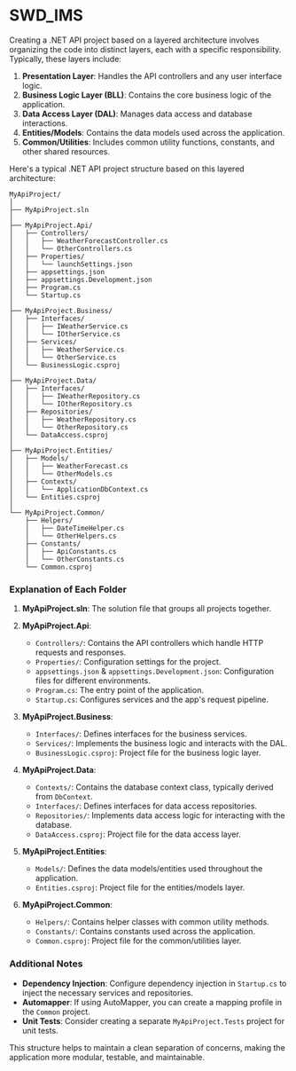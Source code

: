 # SWD_IMS

Creating a .NET API project based on a layered architecture involves organizing the code into distinct layers, each with a specific responsibility. Typically, these layers include:

1. **Presentation Layer**: Handles the API controllers and any user interface logic.
2. **Business Logic Layer (BLL)**: Contains the core business logic of the application.
3. **Data Access Layer (DAL)**: Manages data access and database interactions.
4. **Entities/Models**: Contains the data models used across the application.
5. **Common/Utilities**: Includes common utility functions, constants, and other shared resources.

Here's a typical .NET API project structure based on this layered architecture:

```
MyApiProject/
│
├── MyApiProject.sln
│
├── MyApiProject.Api/
│   ├── Controllers/
│   │   ├── WeatherForecastController.cs
│   │   └── OtherControllers.cs
│   ├── Properties/
│   │   └── launchSettings.json
│   ├── appsettings.json
│   ├── appsettings.Development.json
│   ├── Program.cs
│   └── Startup.cs
│
├── MyApiProject.Business/
│   ├── Interfaces/
│   │   ├── IWeatherService.cs
│   │   └── IOtherService.cs
│   ├── Services/
│   │   ├── WeatherService.cs
│   │   └── OtherService.cs
│   └── BusinessLogic.csproj
│
├── MyApiProject.Data/
│   ├── Interfaces/
│   │   ├── IWeatherRepository.cs
│   │   └── IOtherRepository.cs
│   ├── Repositories/
│   │   ├── WeatherRepository.cs
│   │   └── OtherRepository.cs
│   └── DataAccess.csproj
│
├── MyApiProject.Entities/
│   ├── Models/
│   │   ├── WeatherForecast.cs
│   │   └── OtherModels.cs
│   ├── Contexts/
│   │   └── ApplicationDbContext.cs
│   └── Entities.csproj
│
└── MyApiProject.Common/
    ├── Helpers/
    │   ├── DateTimeHelper.cs
    │   └── OtherHelpers.cs
    ├── Constants/
    │   ├── ApiConstants.cs
    │   └── OtherConstants.cs
    └── Common.csproj
```

### Explanation of Each Folder

1. **MyApiProject.sln**: The solution file that groups all projects together.

2. **MyApiProject.Api**: 
    - `Controllers/`: Contains the API controllers which handle HTTP requests and responses.
    - `Properties/`: Configuration settings for the project.
    - `appsettings.json` & `appsettings.Development.json`: Configuration files for different environments.
    - `Program.cs`: The entry point of the application.
    - `Startup.cs`: Configures services and the app's request pipeline.

3. **MyApiProject.Business**:
    - `Interfaces/`: Defines interfaces for the business services.
    - `Services/`: Implements the business logic and interacts with the DAL.
    - `BusinessLogic.csproj`: Project file for the business logic layer.

4. **MyApiProject.Data**:
    - `Contexts/`: Contains the database context class, typically derived from `DbContext`.
    - `Interfaces/`: Defines interfaces for data access repositories.
    - `Repositories/`: Implements data access logic for interacting with the database.
    - `DataAccess.csproj`: Project file for the data access layer.

5. **MyApiProject.Entities**:
    - `Models/`: Defines the data models/entities used throughout the application.
    - `Entities.csproj`: Project file for the entities/models layer.

6. **MyApiProject.Common**:
    - `Helpers/`: Contains helper classes with common utility methods.
    - `Constants/`: Contains constants used across the application.
    - `Common.csproj`: Project file for the common/utilities layer.

### Additional Notes

- **Dependency Injection**: Configure dependency injection in `Startup.cs` to inject the necessary services and repositories.
- **Automapper**: If using AutoMapper, you can create a mapping profile in the `Common` project.
- **Unit Tests**: Consider creating a separate `MyApiProject.Tests` project for unit tests.

This structure helps to maintain a clean separation of concerns, making the application more modular, testable, and maintainable.
